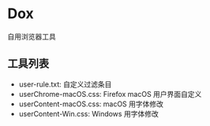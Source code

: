 # Dox

自用浏览器工具

## 工具列表

* user-rule.txt: 自定义过滤条目
* userChrome-macOS.css: Firefox macOS 用户界面自定义
* userContent-macOS.css: macOS 用字体修改
* userContent-Win.css: Windows 用字体修改
